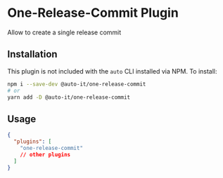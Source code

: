 # One-Release-Commit Plugin

Allow to create a single release commit

## Installation

This plugin is not included with the `auto` CLI installed via NPM. To install:

```bash
npm i --save-dev @auto-it/one-release-commit
# or
yarn add -D @auto-it/one-release-commit
```

## Usage

```json
{
  "plugins": [
    "one-release-commit"
    // other plugins
  ]
}
```
